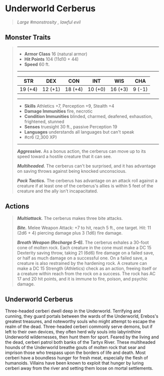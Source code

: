 # Underworld Cerberus
>*Large #monstrosity , lawful evil*
## Monster Traits
>___
>- **Armor Class** 16 (natural armor)
>- **Hit Points** 104 (11d10 + 44)
>- **Speed** 60 ft.
>___
>|STR|DEX|CON|INT|WIS|CHA|
>|:---:|:---:|:---:|:---:|:---:|:---:|
>|19 (+4)|12 (+1)|18 (+4)|10 (+0)|16 (+3)|9 (-1)|
>___
>- **Skills** Athletics +7, Perception +9, Stealth +4
>- **Damage Immunities** fire, necrotic
>- **Condition Immunities** blinded, charmed, deafened, exhaustion, frightened, stunned
>- **Senses** truesight 30 ft., passive Perception 19
>- **Languages** understands all languages but can't speak
>- #cr6 (2,300 XP)
>___
>***Aggressive.*** As a bonus action, the cerberus can move up to its speed toward a hostile creature that it can see.  
>
>***Multiheaded.*** The cerberus can't be surprised, and it has advantage on saving throws against being knocked unconscious.  
>
>***Pack Tactics.*** The cerberus has advantage on an attack roll against a creature if at least one of the cerberus's allies is within 5 feet of the creature and the ally isn't incapacitated.  
>
## Actions
>***Multiattack.*** The cerberus makes three bite attacks.  
>
>***Bite.*** Melee Weapon Attack: +7 to hit, reach 5 ft., one target. Hit: 11 (2d6 + 4) piercing damage plus 3 (1d6) fire damage.  
>
>***Breath Weapon (Recharge 5–6).*** The cerberus exhales a 30-foot cone of molten rock. Each creature in the cone must make a DC 15 Dexterity saving throw, taking 21 (6d6) fire damage on a failed save, or half as much damage on a successful one. On a failed save, a creature is also restrained by the hardening rock. A creature can make a DC 15 Strength (Athletics) check as an action, freeing itself or a creature within reach from the rock on a success. The rock has AC 17 and 20 hit points, and it is immune to fire, poison, and psychic damage.
## Underworld Cerberus
Three-headed cerberi dwell deep in the Underworld. Terrifying and cunning, they guard portals between the wards of the Underworld, Erebos's greatest treasures, and noteworthy souls who might attempt to escape the realm of the dead. Three-headed cerberi commonly serve demons, but if left to their own devices, they often herd wily souls into labyrinthine Underworld wildernesses, then hunt them for sport.
Feared by the living and the dead, cerberi patrol both banks of the Tartyx River. These multiheaded hounds of the Underworld breathe gouts of molten rock that sear and imprison those who trespass upon the borders of life and death. Most cerberi have a boundless hunger for fresh meat, especially the flesh of humanoids. Villains have been known to exploit that hunger by luring cerberi away from the river and setting them loose on mortal settlements.